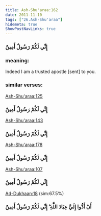 ```yaml
---
title: Ash-Shu'araa:162
date: 2011-11-10
tags: ["26.Ash-Shu'araa"]
hidemeta: true 
ShowPostNavLinks: true 
---
```

### إِنِّي لَكُمْ رَسُولٌ أَمِينٌ
### meaning: 
Indeed I am a trusted apostle [sent] to you.
### similar verses: 

[Ash-Shu'araa:125](/26/125)

### إِنِّي لَكُمْ رَسُولٌ أَمِينٌ

[Ash-Shu'araa:143](/26/143)

### إِنِّي لَكُمْ رَسُولٌ أَمِينٌ

[Ash-Shu'araa:178](/26/178)

### إِنِّي لَكُمْ رَسُولٌ أَمِينٌ

[Ash-Shu'araa:107](/26/107)

### إِنِّي لَكُمْ رَسُولٌ أَمِينٌ

[Ad-Dukhaan:18](/44/18) (sim:67.5%)

### أَنْ أَدُّوا إِلَيَّ عِبَادَ اللَّهِ ۖ إِنِّي لَكُمْ رَسُولٌ أَمِينٌ

